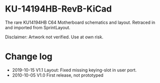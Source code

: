# KU-14194HB-RevB-KiCad

The rare KU14194HB C64 Motherboard schematics and layout. Retraced in and imported from SprintLayout.

Disclaimer: Artwork not verified. Use at own risk.

# Change log

- 2019-10-15 V1.1 Layout: Fixed missing keying-slot in user port.
- 2010-10-05 V1.0 First release, not prototyped

